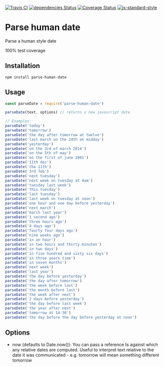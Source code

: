 [![Travis CI](https://travis-ci.org/alanclarke/parse-human-date.svg?branch=master)](https://travis-ci.org/alanclarke/parse-human-date)
[![dependencies Status](https://david-dm.org/alanclarke/parse-human-date/status.svg)](https://david-dm.org/alanclarke/parse-human-date)
[![Coverage Status](https://coveralls.io/repos/github/alanclarke/parse-human-date/badge.svg?branch=master)](https://coveralls.io/github/alanclarke/parse-human-date?branch=master)
[![js-standard-style](https://img.shields.io/badge/code%20style-standard-brightgreen.svg)](http://standardjs.com/)


# Parse human date

Parse a human style date

100% test coverage


## Installation

`npm install parse-human-date`

## Usage

```js
const parseDate = require('parse-human-date')

parseDate(text, options) // returns a new javascript date

// Examples:
parseDate('today')
parseDate('tomorrow')
parseDate('the day after tomorrow at twelve')
parseDate('last march on the 24th at midday')
parseDate('yesterday')
parseDate('on the 3rd of march 2014')
parseDate('on the 5th of may')
parseDate('on the first of june 2001')
parseDate('11th dec')
parseDate('the 11th')
parseDate('3rd feb')
parseDate('next tuesday')
parseDate('next week on tuesday at 4am')
parseDate('tuesday last week')
parseDate('this tuesday')
parseDate('last tuesday')
parseDate('last week on tuesday at noon')
parseDate('one hour and one day before yesterday')
parseDate('next march')
parseDate('march last year')
parseDate('1 second ago')
parseDate('three hours ago')
parseDate('4 days ago')
parseDate('fourty four days ago')
parseDate('nine weeks ago')
parseDate('in an hour')
parseDate('in two hours and thirty minutes')
parseDate('in two days')
parseDate('in five hundred and sixty six days')
parseDate('in three years time')
parseDate('in seven months')
parseDate('next week')
parseDate('last year')
parseDate('the day before yesterday')
parseDate('the day after tomorrow')
parseDate('the week before last')
parseDate('the month before last')
parseDate('the week after next')
parseDate('2 days before yesterday')
parseDate('the day before last week')
parseDate('the year after next')
parseDate('tomorrow at 14:30')
parseDate('the day before the day before yesterday at noon')
```

## Options

- now (defaults to Date.now()): You can pass a reference ts against which any relative dates are computed. Useful to interpret text relative to the date it was communicated - e.g. tomorrow will mean something different tomorrow
